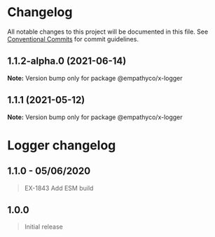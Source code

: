 # Changelog

All notable changes to this project will be documented in this file.
See [Conventional Commits](https://conventionalcommits.org) for commit guidelines.

## 1.1.2-alpha.0 (2021-06-14)

**Note:** Version bump only for package @empathyco/x-logger





## 1.1.1 (2021-05-12)

**Note:** Version bump only for package @empathyco/x-logger





# Logger changelog

## 1.1.0 - 05/06/2020

> EX-1843 Add ESM build

## 1.0.0

> Initial release
